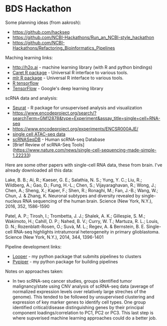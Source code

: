 # BDS Hackathon

Some planning ideas (from aakrosh):

* https://github.com/hackseq
* https://github.com/NCBI-Hackathons/Run_an_NCBI-style_hackathon
* https://github.com/NCBI-Hackathons/Refactoring_Bioinformatics_Pipelines

Maching learning links:
* http://h2o.ai - machine learning library (with R and python bindings)
* [Caret R package](http://topepo.github.io/caret/visualizations.html) - Universal R interface to various tools.
* [mlr R package](https://cran.r-project.org/web/packages/mlr/index.html) - Universal R interface to various tools.
* [R tensorflow](https://github.com/rstudio/tensorflow)
* [TensorFlow](https://www.tensorflow.org/) - Google's deep learning library

scRNA data and analysis:
* [Seurat](http://satijalab.org/seurat/) - R package for unsupervised analysis and visualization
* https://www.encodeproject.org/search/?searchTerm=GM12878&type=Experiment&assay_title=single+cell+RNA-seq 
* https://www.encodeproject.org/experiments/ENCSR000AJE/
* [single cell ATAC-seq data](https://www.nature.com/nature/journal/v523/n7561/pdf/nature14590.pdf)
* [scRNASeqDB](https://bioinfo.uth.edu/scrnaseqdb/) - Human scRNA-seq Database
* [Brief Review of scRNA-Seq Tools] (https://www.nature.com/news/single-cell-sequencing-made-simple-1.22233)

Here are some other papers with single-cell RNA data, these from brain. I've already downloaded all this data:

Lake, B. B.; Ai, R.; Kaeser, G. E.; Salathia, N. S.; Yung, Y. C.; Liu, R.; Wildberg, A.; Gao, D.; Fung, H.-L.; Chen, S.; Vijayaraghavan, R.; Wong, J.; Chen, A.; Sheng, X.; Kaper, F.; Shen, R.; Ronaghi, M.; Fan, J.-B.; Wang, W.; Chun, J. & Zhang, K. Neuronal subtypes and diversity revealed by single-nucleus RNA sequencing of the human brain. Science (New York, N.Y.), 2016, 352, 1586-1590

Patel, A. P.; Tirosh, I.; Trombetta, J. J.; Shalek, A. K.; Gillespie, S. M.; Wakimoto, H.; Cahill, D. P.; Nahed, B. V.; Curry, W. T.; Martuza, R. L.; Louis, D. N.; Rozenblatt-Rosen, O.; Suvà, M. L.; Regev, A. & Bernstein, B. E. Single-cell RNA-seq highlights intratumoral heterogeneity in primary glioblastoma. Science (New York, N.Y.), 2014, 344, 1396-1401


Pipeline development links:
* [Looper](http://looper.readthedocs.io/) - my python package that submits pipelines to clusters
* [Pypiper](http://pypiper.readthedocs.io/) - my python package for building pipelines

Notes on approaches taken:
* In two scRNA-seq cancer studies, groups identified tumor malignancy/state using CNV analysis of scRNA-seq data (average of normalized expression levels over relatively large streches of the genome).  This tended to be followed by unsupervised clustering and expression of key marker genes to identify cell types.  One group identified critical/disease distinguishing genes by their principal component loadings/correlation to PC1, PC2 or PC3.  This last step is where supverised machine learning approaches could do a better job.   
